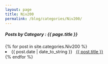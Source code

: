 ```yaml
---
layout: page
title: Niv200
permalink: /blog/categories/Niv200/
---
```


<h5> Posts by Category : {{ page.title }} </h5>

<div class="card">
{% for post in site.categories.Niv200 %}
 <li class="category-posts"><span>{{ post.date | date_to_string }}</span> &nbsp; <a href="{{ post.url }}">{{ post.title }}</a></li>
{% endfor %}
</div>